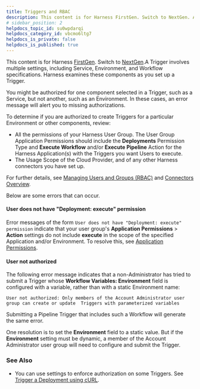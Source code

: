 ```yaml
---
title: Triggers and RBAC
description: This content is for Harness FirstGen. Switch to NextGen. A Trigger involves multiple settings, including Service, Environment, and Workflow specifications. Harness examines these components as you se…
# sidebar_position: 2
helpdocs_topic_id: su0wpdarqi
helpdocs_category_id: vbcmo6ltg7
helpdocs_is_private: false
helpdocs_is_published: true
---
```


This content is for Harness [FirstGen](../../../../getting-started/harness-first-gen-vs-harness-next-gen.md). Switch to [NextGen](../../../../platform/4_Role-Based-Access-Control/1-rbac-in-harness.md).A Trigger involves multiple settings, including Service, Environment, and Workflow specifications. Harness examines these components as you set up a Trigger.

You might be authorized for one component selected in a Trigger, such as a Service, but not another, such as an Environment. In these cases, an error message will alert you to missing authorizations.

To determine if you are authorized to create Triggers for a particular Environment or other components, review:

* All the permissions of your Harness User Group. The User Group Application Permissions should include the **Deployments** Permission Type and **Execute Workflow** and/or **Execute Pipeline** Action for the Harness Application(s) with the Triggers you want Users to execute.
* The Usage Scope of the Cloud Provider, and of any other Harness connectors you have set up.

For further details, see [Managing Users and Groups (RBAC)](../../../firstgen-platform/security/access-management-howtos/users-and-permissions.md) and [Connectors Overview](../../../firstgen-platform/account/manage-connectors/harness-connectors.md).

Below are some errors that can occur.

#### User does not have "Deployment: execute" permission

Error messages of the form `User does not have "Deployment: execute" permission` indicate that your user group's **Application Permissions** > **Action** settings do not include **execute** in the scope of the specified Application and/or Environment. To resolve this, see [Application Permissions](../../../firstgen-platform/security/access-management-howtos/users-and-permissions.md#application-permissions).

#### User not authorized

The following error message indicates that a non-Administrator has tried to submit a Trigger whose **Workflow Variables: Environment** field is configured with a variable, rather than with a static Environment name:

`User not authorized: Only members of the Account Administrator user group can create or update  Triggers with parameterized variables`

Submitting a Pipeline Trigger that includes such a Workflow will generate the same error.

One resolution is to set the **Environment** field to a static value. But if the **Environment** setting must be dynamic, a member of the Account Administrator user group will need to configure and submit the Trigger.

### See Also

* You can use settings to enforce authorization on some Triggers. See [Trigger a Deployment using cURL](../../model-cd-pipeline/triggers/trigger-a-deployment-using-c-url.md).

